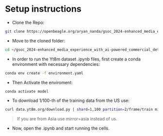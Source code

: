 # Setup instructions

- Clone the Repo:

```bash
git clone https://openbeagle.org/aryan_nanda/gsoc_2024-enhanced_media_experience_with_ai-powered_commercial_detection_and_replacement.git
```

- Move to the cloned folder:

```bash
cd ~/gsoc_2024-enhanced_media_experience_with_ai-powered_commercial_detection_and_replacement
```

- In order to run the Yt8m dataset .ipynb files, first create a conda environment with necessary dependencies:

```bash
conda env create -f environment.yaml
```

- Then Activate the enviroment:

```bash
conda activate model
```

- To download 1/100-th of the training data from the US use:

```bash
curl data.yt8m.org/download.py | shard=1,100 partition=2/frame/train mirror=us python
```

> If you are from Asia use mirror=asia instead of us.

- Now, open the .ipynb and start running the cells.
